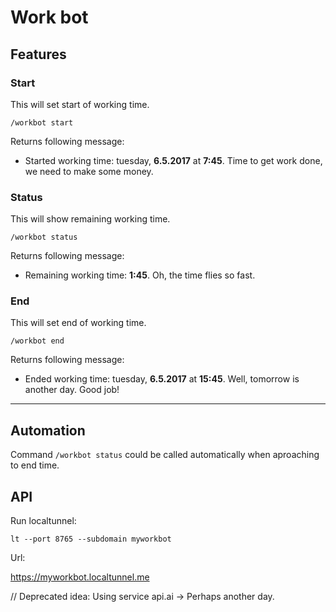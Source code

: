 # Work bot

## Features

### Start

This will set start of working time.

```
/workbot start
```

Returns following message:
- Started working time: tuesday, **6.5.2017** at **7:45**. Time to get work done, we need to make some money.

### Status

This will show remaining working time.

```
/workbot status
```

Returns following message:
- Remaining working time: **1:45**. Oh, the time flies so fast.

### End

This will set end of working time.

```
/workbot end
```

Returns following message:
- Ended working time: tuesday, **6.5.2017** at **15:45**. Well, tomorrow is another day. Good job!

---

## Automation

Command `/workbot status` could be called automatically when aproaching to end time.

## API

Run localtunnel:

```
lt --port 8765 --subdomain myworkbot
```

Url:

https://myworkbot.localtunnel.me

// Deprecated idea: Using service api.ai -> Perhaps another day.
